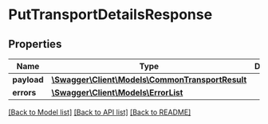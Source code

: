 # PutTransportDetailsResponse

## Properties

Name | Type | Description | Notes
------------ | ------------- | ------------- | -------------
**payload** | [**\Swagger\Client\Models\CommonTransportResult**](CommonTransportResult.md) |  | [optional]
**errors** | [**\Swagger\Client\Models\ErrorList**](ErrorList.md) |  | [optional]

[[Back to Model list]](../../README.md#documentation-for-models) [[Back to API list]](../../README.md#documentation-for-api-endpoints) [[Back to README]](../../README.md)


